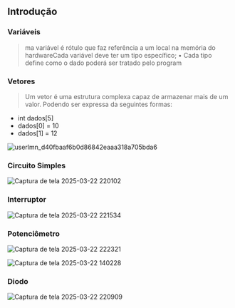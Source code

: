 ## Introdução

### Variáveis 
>  ma variável é rótulo que faz referência a um local na memória do 
hardwareCada variável deve ter um tipo específico;
 • Cada tipo define como o dado poderá ser tratado pelo program

### Vetores 
> Um vetor é uma estrutura complexa capaz de armazenar mais de um valor. Podendo ser expressa da seguintes formas: 

- int dados[5]
- dados[0] = 10
- dados[1] = 12

![userlmn_d40fbaaf6b0d86842eaaa318a705bda6](https://github.com/user-attachments/assets/d0ad3401-a80d-4735-a73b-5ac717b83168)

### Circuito Simples

![Captura de tela 2025-03-22 220102](https://github.com/user-attachments/assets/72c4d2e5-9699-4076-ba93-62878dc6ec58)

### Interruptor

![Captura de tela 2025-03-22 221534](https://github.com/user-attachments/assets/de78aece-4599-4b00-9e71-6d58696ab27d)

### Potenciômetro

![Captura de tela 2025-03-22 222321](https://github.com/user-attachments/assets/50bbf095-ff63-4a34-be38-97f4e50757a6)

![Captura de tela 2025-03-22 140228](https://github.com/user-attachments/assets/9b2600c1-83b7-4114-b1fb-0c41387cb170)

### Diodo 

![Captura de tela 2025-03-22 220909](https://github.com/user-attachments/assets/425d3cdd-5b73-43a3-aac6-1ba8bb2727ac)
